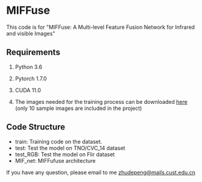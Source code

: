 # MIFFuse

This code is for "MIFFuse: A Multi-level Feature Fusion Network for Infrared and visible Images"



## Requirements

1. Python 3.6

2. Pytorch 1.7.0

3. CUDA 11.0
4. The images needed for the training process can be downloaded [here](https://1drv.ms/u/s!Ak33bhBC1gcvgaktJUQV7sMoOiqXAw?e=KGIOqH) (only 10 sample images are included in the project)

## Code Structure

 - train: Training code  on the dataset.
 - test: Test the model on TNO/CVC_14 dataset
 - test_RGB: Test the model on Flir dataset
 - MIF_net: MIFFufuse architecture  


If you have any question, please email to me <zhudepeng@mails.cust.edu.cn>
